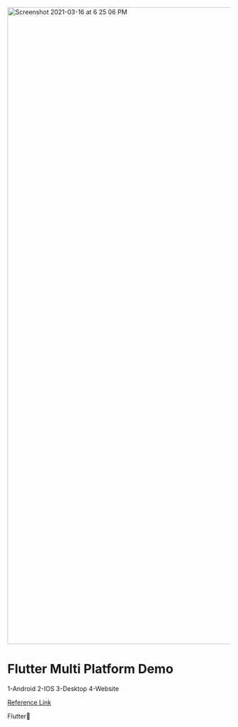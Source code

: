 <img width="1438" alt="Screenshot 2021-03-16 at 6 25 06 PM" src="https://user-images.githubusercontent.com/29371562/111314723-aca2f600-8687-11eb-83ad-bba03dd689db.png">


# Flutter Multi Platform Demo

1-Android
2-IOS
3-Desktop
4-Website

<a href="https://flutter.dev/docs/get-started">Reference  Link</a>

Flutter💙 
